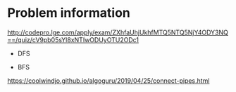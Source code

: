 # Problem information

<http://codepro.lge.com/apply/exam/ZXhfaUhjUkhfMTQ5NTQ5NjY4ODY3NQ==/quiz/cV9pb05sYl8xNTIwODUyOTU2ODc1>

- DFS

- BFS

<https://coolwindjo.github.io/algoguru/2019/04/25/connect-pipes.html>
